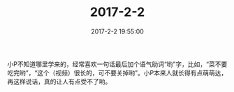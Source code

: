 ﻿---
title: "2017-2-2"
date: 2017-2-2 19:55:00
tags:
categories: 爸爸
---
小P不知道哪里学来的，经常喜欢一句话最后加个语气助词“哟”字，比如，“菜不要吃完哟”，“这个（视频）很长的，可不要关掉哟”。小P本来人就长得有点萌萌达，再这样说话，真的让人有点受不了哟。